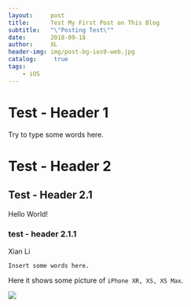```yaml
---
layout:     post
title:      Test My First Post on This Blog
subtitle:   "\"Posting Test\""
date:       2018-09-18
author:     XL
header-img: img/post-bg-ios9-web.jpg
catalog: 	 true
tags:
    - iOS
---
```


# Test - Header 1
Try to type some words here.

# Test - Header 2
## Test - Header 2.1
Hello World!
### test - header 2.1.1
Xian Li

```
Insert some words here.
```
Here it shows some picture of `iPhone XR, XS, XS Max`.

![](https://cdn.vox-cdn.com/thumbor/DgLP_M2I6SEc0t9Udpj66hkYEBY=/0x0:2040x1360/1200x800/filters:focal(854x1034:1180x1360)/cdn.vox-cdn.com/uploads/chorus_image/image/61385371/npatel_180912_2947_0016_clean.0.jpg)
